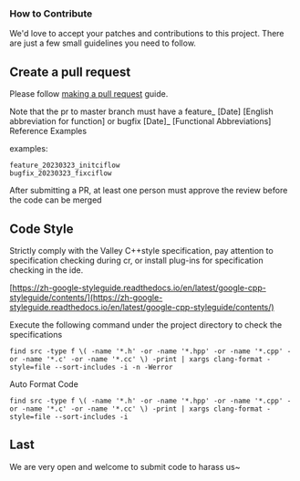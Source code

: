 ### How to Contribute

We'd love to accept your patches and contributions to this project. There are just a few small guidelines you need to
follow.

## Create a pull request

Please
follow [making a pull request](https://docs.github.com/en/get-started/quickstart/contributing-to-projects#making-a-pull-request)
guide.

Note that the pr to master branch must have a feature_ [Date] [English abbreviation for function] or
bugfix [Date]_ [Functional Abbreviations] Reference Examples

examples:

```
feature_20230323_initciflow
bugfix_20230323_fixciflow
```

After submitting a PR, at least one person must approve the review before the code can be merged

## Code Style

Strictly comply with the Valley C++style specification, pay attention to specification checking during cr, or install
plug-ins for specification checking in the ide.

[https://zh-google-styleguide.readthedocs.io/en/latest/google-cpp-styleguide/contents/](https://zh-google-styleguide.readthedocs.io/en/latest/google-cpp-styleguide/contents/)

Execute the following command under the project directory to check the specifications

```
find src -type f \( -name '*.h' -or -name '*.hpp' -or -name '*.cpp' -or -name '*.c' -or -name '*.cc' \) -print | xargs clang-format -style=file --sort-includes -i -n -Werror
```

Auto Format Code

```
find src -type f \( -name '*.h' -or -name '*.hpp' -or -name '*.cpp' -or -name '*.c' -or -name '*.cc' \) -print | xargs clang-format -style=file --sort-includes -i
```

## Last

We are very open and welcome to submit code to harass us~
